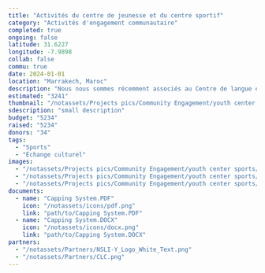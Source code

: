 ```yaml
---
title: "Activités du centre de jeunesse et du centre sportif"
category: "Activités d'engagement communautaire"
completed: true
ongoing: false
latitude: 31.6227
longitude: -7.9898
collab: false
commu: true
date: 2024-01-01
location: "Marrakech, Maroc"
description: "Nous nous sommes récemment associés au Centre de langue et de culture de Marrakech (CLC) pour proposer des activités d'engagement social à leurs étudiants d'échange NSLI-Y. Nous avons organisé des activités au Centre jeunesse et au centre sportif de Tameslouht avec notre association partenaire, Youth for Development Without Borders. Nous avons rassemblé des étudiants locaux ambitieux pour travailler avec les étudiants d'échange et développer leur propre activité à faciliter pendant l'activité 'Zwin-Up'. Un autre jour, nous nous sommes amusés à jouer au football avec les mêmes étudiants, ouvrant des opportunités pour le dialogue interculturel entre les lycéens."
estimated: "3241"
thumbnail: "/notassets/Projects pics/Community Engagement/youth center sports/pic1.jpg"
sdescription: "small description"
budget: "5234"
raised: "5234"
donors: "34"
tags:
  - "Sports"
  - "Échange culturel"
images:
  - "/notassets/Projects pics/Community Engagement/youth center sports/pic1.jpg"
  - "/notassets/Projects pics/Community Engagement/youth center sports/pic2.jpg"
  - "/notassets/Projects pics/Community Engagement/youth center sports/pic3.jpg"
documents:
  - name: "Capping System.PDF"
    icon: "/notassets/icons/pdf.png"
    link: "path/to/Capping System.PDF"
  - name: "Capping System.DOCX"
    icon: "/notassets/icons/docx.png"
    link: "path/to/Capping System.DOCX"
partners:
  - "/notassets/Partners/NSLI-Y_Logo_White_Text.png"
  - "/notassets/Partners/CLC.png"
---
```

